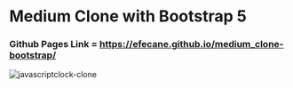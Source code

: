 # Medium Clone with Bootstrap 5

### Github Pages Link = https://efecane.github.io/medium_clone-bootstrap/

![javascriptclock-clone](https://user-images.githubusercontent.com/105597814/179496087-08167d95-f7ec-4274-bc64-c8ad2f26144f.png)

